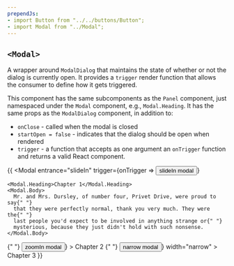 ```yaml
---
prependJs:
- import Button from "../../buttons/Button";
- import Modal from "../Modal";
---
```


## `<Modal>`

A wrapper around `ModalDialog` that maintains the state of whether or not the dialog is currently open. It provides a `trigger` render function that allows the consumer to define how it gets triggered.

This component has the same subcomponents as the `Panel` component, just namespaced under the `Modal` component, e.g., `Modal.Heading`. It has the same props as the `ModalDialog` component, in addition to:

* `onClose` - called when the modal is closed
* `startOpen = false` - indicates that the dialog should be open when rendered
* `trigger` - a function that accepts as one argument an `onTrigger` function and returns a valid React component.

{{
  <Modal
    entrance="slideIn"
    trigger={onTrigger => <Button onClick={onTrigger}>slideIn modal</Button>}
  >
    <Modal.Heading>Chapter 1</Modal.Heading>
    <Modal.Body>
      Mr. and Mrs. Dursley, of number four, Privet Drive, were proud to say{" "}
      that they were perfectly normal, thank you very much. They were the{" "}
      last people you'd expect to be involved in anything strange or{" "}
      mysterious, because they just didn't hold with such nonsense.
    </Modal.Body>
  </Modal>
  {" "}
  <Modal
    entrance="zoomIn"
    trigger={onTrigger => <Button onClick={onTrigger}>zoomIn modal</Button>}
  >
    <Modal.Heading>Chapter 2</Modal.Heading>
    <Modal.LoaderBody loading />
  </Modal>
  {" "}
  <Modal
    trigger={onTrigger => <Button onClick={onTrigger}>narrow modal</Button>}
    width="narrow"
  >
    <Modal.Heading>Chapter 3</Modal.Heading>
    <Modal.LoaderBody loading />
  </Modal>
}}
